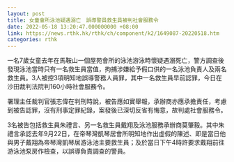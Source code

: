 ```yaml
---
layout: post
title: 女童會所泳池疑遇溺亡　誤導警員救生員被判社會服務令
date: 2022-05-18 13:20:47.000000000 +08:00
link: https://news.rthk.hk/rthk/ch/component/k2/1649087-20220518.htm
categories: rthk
---
```


一名7歲女童去年在馬鞍山一個屋苑會所的泳池游泳時懷疑遇溺死亡，警方調查後發現泳池當時只有一名救生員當值，拘捕涉嫌給予假口供的一名泳池負責人及兩名救生員。3人被控3項明知地誤導警務人員罪，其中一名救生員早前認罪，今日在沙田裁判法院判160小時社會服務令。

署理主任裁判官張志偉在判刑時說，被告應如實舉報，承辦商亦應承擔責任，考慮到被告認罪，沒有刑事定罪紀錄，案發後已深切反省有悔意，故判處社會服務令。

3名被告包括救生員朱禮言、另一名救生員戴翔及泳池服務承辦商莫肇毅。其中朱禮言承認去年9月22日，在帝琴灣凱琴居會所明知地作出虛假的陳述、即是當日他與男子戴翔為帝琴灣凱琴居游泳池主要救生員；及於當日下午4時許要求戴翔前往游泳池泵房作檢查，以誤導負責調查的警員。
